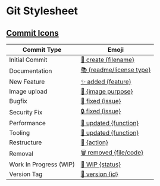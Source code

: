 # Git Stylesheet

## [Commit Icons](https://github.com/dannyfritz/commit-message-emoji)
Commit Type | Emoji
----------  | -----
Initial Commit | [🎉 create {filename}](https://emojipedia.org/party-popper/)
Documentation | [📚 {readme/license type}](https://emojipedia.org/books/)
New Feature | [✨ added {feature}](https://emojipedia.org/sparkles/)
Image upload | [📸 {image purpose}](https://emojipedia.org/camera-with-flash/)
Bugfix | [🐛 fixed {issue}](https://emojipedia.org/bug/)
Security Fix | [🔒 fixed {issue}](https://emojipedia.org/lock/)
Performance | [🐎 updated {function}](https://emojipedia.org/horse/)
Tooling | [🔧 updated {function}](https://emojipedia.org/wrench/)
Restructure | [🎨 {action}](https://emojipedia.org/artist-palette/)
Removal | [🗑️ removed {file/code}](https://emojipedia.org/wastebasket/)
Work In Progress (WIP) | [🚧 WIP {status}](https://emojipedia.org/construction-sign/)
Version Tag | [🔖 version {id}](https://emojipedia.org/bookmark/)

